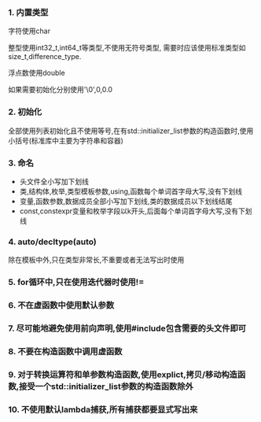 ### 1. 内置类型

字符使用char

整型使用int32_t,int64_t等类型,不使用无符号类型, 需要时应该使用标准类型如size_t,difference_type.

浮点数使用double

如果需要初始化分别使用'\0',0,0.0

### 2. 初始化

全部使用列表初始化且不使用等号,在有std::initializer_list参数的构造函数时,使用小括号(标准库中主要为字符串和容器)

### 3. 命名

* 头文件全小写加下划线
* 类,结构体,枚举,类型模板参数,using,函数每个单词首字母大写,没有下划线
* 变量,函数参数,数据成员全部小写加下划线,类的数据成员以下划线结尾
* const,constexpr变量和枚举字段以k开头,后面每个单词首字母大写,没有下划线

### 4. auto/decltype(auto)

除在模板中外,只在类型非常长,不重要或者无法写出时使用

### 5. for循环中,只在使用迭代器时使用!= 

### 6. 不在虚函数中使用默认参数

### 7. 尽可能地避免使用前向声明,使用#include包含需要的头文件即可

### 8. 不要在构造函数中调用虚函数

### 9. 对于转换运算符和单参数构造函数,使用explict,拷贝/移动构造函数,接受一个std::initializer_list参数的构造函数除外

### 10. 不使用默认lambda捕获,所有捕获都要显式写出来